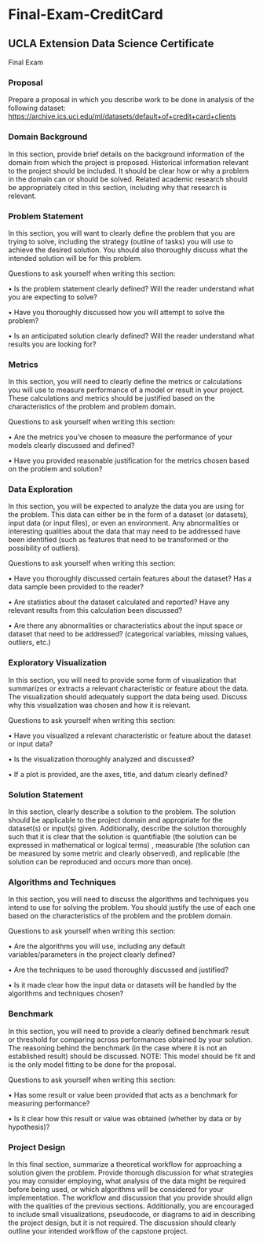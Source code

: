 # Final-Exam-CreditCard


## UCLA Extension Data Science Certificate

Final Exam

### Proposal
Prepare a proposal in which you describe work to be done in analysis of the following
dataset: 
https://archive.ics.uci.edu/ml/datasets/default+of+credit+card+clients

### Domain Background

In this section, provide brief details on the background information of the domain
from which the project is proposed. Historical information relevant to the project
should be included. It should be clear how or why a problem in the domain can
or should be solved. Related academic research should be appropriately cited in
this section, including why that research is relevant.

### Problem Statement

In this section, you will want to clearly define the problem that you are trying to
solve, including the strategy (outline of tasks) you will use to achieve the desired
solution. You should also thoroughly discuss what the intended solution will be
for this problem. 

Questions to ask yourself when writing this section:

  • Is the problem statement clearly defined? Will the reader understand what
you are expecting to solve?

  • Have you thoroughly discussed how you will attempt to solve the problem?
  
  • Is an anticipated solution clearly defined? Will the reader understand what
results you are looking for?


### Metrics
In this section, you will need to clearly define the metrics or calculations you
will use to measure performance of a model or result in your project. These
calculations and metrics should be justified based on the characteristics of the
problem and problem domain. 

Questions to ask yourself when writing this section:

  • Are the metrics you’ve chosen to measure the performance of your models
clearly discussed and defined?

  • Have you provided reasonable justification for the metrics chosen based on
the problem and solution?


### Data Exploration
In this section, you will be expected to analyze the data you are using for the
problem. This data can either be in the form of a dataset (or datasets), input
data (or input files), or even an environment. Any abnormalities or interesting
qualities about the data that may need to be addressed have been identified
(such as features that need to be transformed or the possibility of outliers).

Questions to ask yourself when writing this section:

• Have you thoroughly discussed certain features about the dataset? Has a
data sample been provided to the reader?

• Are statistics about the dataset calculated and reported? Have any relevant
results from this calculation been discussed?

• Are there any abnormalities or characteristics about the input space or
dataset that need to be addressed? (categorical variables, missing values,
outliers, etc.)

### Exploratory Visualization
In this section, you will need to provide some form of visualization that summarizes
or extracts a relevant characteristic or feature about the data. The
visualization should adequately support the data being used. Discuss why this
visualization was chosen and how it is relevant. 

Questions to ask yourself when writing this section:

• Have you visualized a relevant characteristic or feature about the dataset
or input data?

• Is the visualization thoroughly analyzed and discussed?

• If a plot is provided, are the axes, title, and datum clearly defined?


### Solution Statement
In this section, clearly describe a solution to the problem. The solution should be
applicable to the project domain and appropriate for the dataset(s) or input(s)
given. Additionally, describe the solution thoroughly such that it is clear that
the solution is quantifiable (the solution can be expressed in mathematical or
logical terms) , measurable (the solution can be measured by some metric and
clearly observed), and replicable (the solution can be reproduced and occurs
more than once).

### Algorithms and Techniques
In this section, you will need to discuss the algorithms and techniques you intend
to use for solving the problem. You should justify the use of each one based on the characteristics of the problem and the problem domain. 

Questions to ask yourself when writing this section:

• Are the algorithms you will use, including any default variables/parameters
in the project clearly defined?

  • Are the techniques to be used thoroughly discussed and justified?

• Is it made clear how the input data or datasets will be handled by the
algorithms and techniques chosen?

### Benchmark
In this section, you will need to provide a clearly defined benchmark result or
threshold for comparing across performances obtained by your solution. The
reasoning behind the benchmark (in the case where it is not an established
result) should be discussed. NOTE: This model should be fit and is the
only model fitting to be done for the proposal. 

Questions to ask yourself
when writing this section:

• Has some result or value been provided that acts as a benchmark for
measuring performance?

• Is it clear how this result or value was obtained (whether by data or by
hypothesis)?

### Project Design
In this final section, summarize a theoretical workflow for approaching a solution
given the problem. Provide thorough discussion for what strategies you may
consider employing, what analysis of the data might be required before being
used, or which algorithms will be considered for your implementation. The
workflow and discussion that you provide should align with the qualities of the
previous sections. Additionally, you are encouraged to include small visualizations,
pseudocode, or diagrams to aid in describing the project design, but it is
not required. The discussion should clearly outline your intended workflow of
the capstone project.
